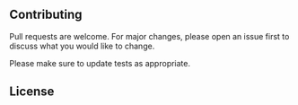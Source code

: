 ## Contributing
Pull requests are welcome. For major changes, please open an issue first to discuss what you would like to change.

Please make sure to update tests as appropriate.

## License